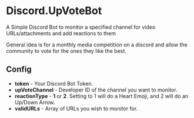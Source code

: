 # Discord.UpVoteBot

A Simple Discord Bot to monitor a  specified channel for video URLs/attachments and add reactions to them

General idea is for a monthly media competition on a discord and allow the community to vote for the ones they like the best.


## Config

 - **token** - Your Discord Bot Token.
 - **upVoteChannel** - Developer ID of the channel you want to monitor.
 - **reactionType** - **1** or **2**.
     Setting to 1 will do a Heart Emoji, and 2 will do an Up/Down Arrow.
 - **validURLs** - Array of URLs you wish to monitor for.
